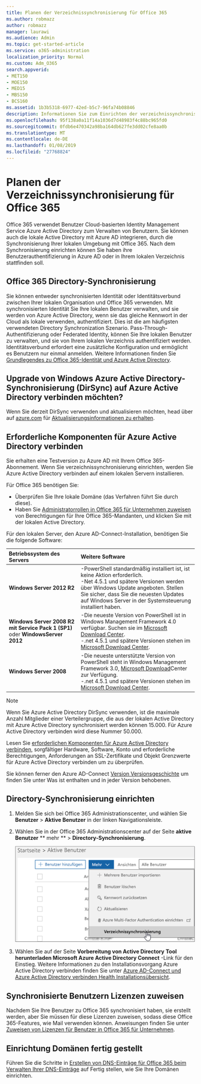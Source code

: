 ```yaml
---
title: Planen der Verzeichnissynchronisierung für Office 365
ms.author: robmazz
author: robmazz
manager: laurawi
ms.audience: Admin
ms.topic: get-started-article
ms.service: o365-administration
localization_priority: Normal
ms.custom: Adm_O365
search.appverid:
- MET150
- MOE150
- MED15
- MBS150
- BCS160
ms.assetid: 1b3b5318-6977-42ed-b5c7-96fa74b08846
description: Informationen Sie zum Einrichten der verzeichnissynchronisierung zwischen Office 365 und die lokale Active Directory.
ms.openlocfilehash: 95f138a0a11f14a1036d7d48983f4c88bc965fd0
ms.sourcegitcommit: 0fdb6e470342a98ba164db627fe3dd02cfe8aa0b
ms.translationtype: MT
ms.contentlocale: de-DE
ms.lasthandoff: 01/08/2019
ms.locfileid: "27768824"
---
```

# <a name="set-up-directory-synchronization-for-office-365"></a>Planen der Verzeichnissynchronisierung für Office 365
Office 365 verwendet Benutzer Cloud-basierten Identity Management Service Azure Active Directory zum Verwalten von Benutzern. Sie können auch die lokale Active Directory mit Azure AD integrieren, durch die Synchronisierung Ihrer lokalen Umgebung mit Office 365. Nach dem Synchronisierung einrichten können Sie haben ihre Benutzerauthentifizierung in Azure AD oder in Ihrem lokalen Verzeichnis stattfinden soll.
  
## <a name="office-365-directory-synchronization"></a>Office 365 Directory-Synchronisierung
Sie können entweder synchronisierten Identität oder Identitätsverbund zwischen Ihrer lokalen Organisation und Office 365 verwenden. Mit synchronisierten Identität Sie Ihre lokalen Benutzer verwalten, und sie werden von Azure Active Directory, wenn sie das gleiche Kennwort in der Cloud als lokale verwenden, authentifiziert. Dies ist die am häufigsten verwendeten Directory Synchronization Szenario. Pass-Through-Authentifizierung oder Federated Identity, können Sie Ihre lokalen Benutzer zu verwalten, und sie von Ihrem lokalen Verzeichnis authentifiziert werden. Identitätsverbund erfordert eine zusätzliche Konfiguration und ermöglicht es Benutzern nur einmal anmelden. Weitere Informationen finden Sie [Grundlegendes zu Office 365-Identität und Azure Active Directory](about-office-365-identity.md).
  
## <a name="want-to-upgrade-from-windows-azure-active-directory-sync-dirsync-to-azure-active-directory-connect"></a>Upgrade von Windows Azure Active Directory-Synchronisierung (DirSync) auf Azure Active Directory verbinden möchten?
Wenn Sie derzeit DirSync verwenden und aktualisieren möchten, head über auf [azure.com](https://azure.com) für [Aktualisierungsinformationen zu erhalten](https://go.microsoft.com/fwlink/p/?LinkId=733240).
  
## <a name="prerequisites-for-azure-ad-connect"></a>Erforderliche Komponenten für Azure Active Directory verbinden
Sie erhalten eine Testversion zu Azure AD mit Ihrem Office 365-Abonnement. Wenn Sie verzeichnissynchronisierung einrichten, werden Sie Azure Active Directory verbinden auf einem lokalen Servern installieren.
  
Für Office 365 benötigen Sie:
  
- Überprüfen Sie Ihre lokale Domäne (das Verfahren führt Sie durch diese).
- Haben Sie [Administratorrollen in Office 365 für Unternehmen zuweisen](https://support.office.com/article/EAC4D046-1AFD-4F1A-85FC-8219C79E1504) von Berechtigungen für Ihre Office 365-Mandanten, und klicken Sie mit der lokalen Active Directory. 
    
Für den lokalen Server, den Azure AD-Connect-Installation, benötigen Sie die folgende Software:
  
|**Betriebssystem des Servers**|**Weitere Software**|
|:-----|:-----|
|**Windows Server 2012 R2** | -PowerShell standardmäßig installiert ist, ist keine Aktion erforderlich.  <br/> -Net 4.5.1 und spätere Versionen werden über Windows Update angeboten. Stellen Sie sicher, dass Sie die neuesten Updates auf Windows Server in der Systemsteuerung installiert haben. |
|**Windows Server 2008 R2 mit Service Pack 1 (SP1)** oder **WindowsServer 2012** | -Die neueste Version von PowerShell ist in Windows Management Framework 4.0 verfügbar. Suchen sie im [Microsoft Download Center](https://go.microsoft.com/fwlink/p/?LinkId=717996).<br/> -.net 4.5.1 und spätere Versionen stehen im [Microsoft Download Center](https://go.microsoft.com/fwlink/p/?LinkId=717996). |
|**Windows Server 2008** | -Die neueste unterstützte Version von PowerShell steht in Windows Management Framework 3.0, [Microsoft Download](https://go.microsoft.com/fwlink/p/?LinkId=717996)Center zur Verfügung.  <br/> -.net 4.5.1 und spätere Versionen stehen im [Microsoft Download Center](https://go.microsoft.com/fwlink/p/?LinkId=717996). |
   
> [!NOTE]
> Wenn Sie Azure Active Directory DirSync verwenden, ist die maximale Anzahl Mitglieder einer Verteilergruppe, die aus der lokalen Active Directory mit Azure Active Directory synchronisiert werden können 15.000. Für Azure Active Directory verbinden wird diese Nummer 50.000. 
  
Lesen Sie [erforderlichen Komponenten für Azure Active Directory verbinden](https://go.microsoft.com/fwlink/p/?LinkId=716896), sorgfältiger Hardware, Software, Konto und erforderliche Berechtigungen, Anforderungen an SSL-Zertifikate und Objekt Grenzwerte für Azure Active Directory verbinden um zu überprüfen.
  
Sie können ferner den Azure AD-Connect [Version Versionsgeschichte](https://go.microsoft.com/fwlink/p/?LinkId=733238) um finden Sie unter Was ist enthalten und in jeder Version behobenen. 

## <a name="to-set-up-directory-synchronization"></a>Directory-Synchronisierung einrichten
1. Melden Sie sich bei Office 365 Administrationscenter, und wählen Sie **Benutzer** \> **Aktive Benutzer** in der linken Navigationsleiste. 
2. Wählen Sie in der Office 365 Administrationscenter auf der Seite **aktive Benutzer** ** mehr ** \> **Directory-Synchronisierung**.
    
    ![Wählen Sie im Menü Weitere Directory-Synchronisierung](media/dc6669e5-c01b-471e-9cdf-04f5d44e1c4b.png)
  
3. Wählen Sie auf der Seite **Vorbereitung von Active Directory** **Tool herunterladen Microsoft Azure Active Directory Connect** -Link für den Einstieg. Weitere Informationen zu den Installationsvorgang Azure Active Directory verbinden finden Sie unter [Azure AD-Connect und Azure Active Directory verbinden Health Installationsübersicht](https://docs.microsoft.com/azure/active-directory/hybrid/how-to-connect-install-roadmap).
    
## <a name="assign-licences-to-synchronized-users"></a>Synchronisierte Benutzern Lizenzen zuweisen
Nachdem Sie Ihre Benutzer zu Office 365 synchronisiert haben, sie erstellt werden, aber Sie müssen für diese Lizenzen zuweisen, sodass diese Office 365-Features, wie Mail verwenden können. Anweisungen finden Sie unter [Zuweisen von Lizenzen für Benutzer in Office 365 für Unternehmen](https://support.office.com/article/997596b5-4173-4627-b915-36abac6786dc).
    
## <a name="finish-setting-up-domains"></a>Einrichtung Domänen fertig gestellt
Führen Sie die Schritte in [Erstellen von DNS-Einträge für Office 365 beim Verwalten Ihrer DNS-Einträge](https://support.office.com/article/b0f3fdca-8a80-4e8e-9ef3-61e8a2a9ab23) auf Fertig stellen, wie Sie Ihre Domänen einrichten.